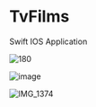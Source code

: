 # TvFilms
Swift IOS Application


![180](https://user-images.githubusercontent.com/81229461/159753529-db989e21-9307-4228-8da7-3c7501a5267b.png)

![image](https://user-images.githubusercontent.com/81229461/162625458-5b0ab6cb-2843-4978-b925-a3129443080a.jpeg)

![IMG_1374](https://user-images.githubusercontent.com/81229461/171058804-735f62e4-3922-44be-9c4e-6a8d906c7d83.PNG)
